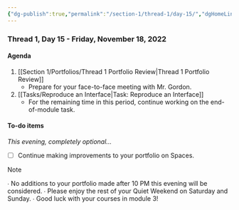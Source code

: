 ```yaml
---
{"dg-publish":true,"permalink":"/section-1/thread-1/day-15/","dgHomeLink":false}
---
```


### Thread 1, Day 15 - Friday, November 18, 2022

#### Agenda

1. [[Section 1/Portfolios/Thread 1 Portfolio Review\|Thread 1 Portfolio Review]]
	- Prepare for your face-to-face meeting with Mr. Gordon.
2. [[Tasks/Reproduce an Interface\|Task: Reproduce an Interface]]
	- For the remaining time in this period, continue working on the end-of-module task.
	  
#### To-do items
*This evening, completely optional...*
- [ ] Continue making improvements to your portfolio on Spaces.

> [!NOTE]
> ∙ No additions to your portfolio made after 10 PM this evening will be considered.
> ∙ Please enjoy the rest of your Quiet Weekend on Saturday and Sunday.
> ∙ Good luck with your courses in module 3!